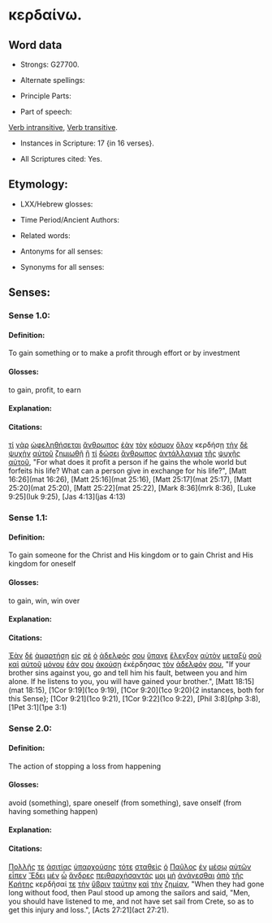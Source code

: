 # κερδαίνω.

<!-- Status: S2=Needs2ndReview -->
<!-- Lexica used for edits: BDAG, FFM, LN, BN, A-S -->

## Word data

* Strongs: G27700.


* Alternate spellings:

* Principle Parts: 

* Part of speech:

[Verb intransitive](http://ugg.readthedocs.io/en/latest/verb_intransitive.html),
[Verb transitive](http://ugg.readthedocs.io/en/latest/verb_transitive.html).


* Instances in Scripture: 17 {in 16 verses}.

* All Scriptures cited: Yes.

## Etymology: 

* LXX/Hebrew glosses: 

* Time Period/Ancient Authors: 

* Related words: 

* Antonyms for all senses:

* Synonyms for all senses: 

## Senses:

### Sense 1.0:

#### Definition: 

To gain something or to make a profit through effort or by investment

#### Glosses:

to gain, profit, to earn

#### Explanation:

#### Citations:

[τί](../G51010/01.md) [γὰρ](../G10630/01.md) [ὠφεληθήσεται](../G56230/01.md) [ἄνθρωπος](../G04440/01.md) [ἐὰν](../G14370/01.md) [τὸν](../G35880/01.md) [κόσμον](../G28890/01.md) [ὅλον](../G36500/01.md) κερδήσῃ [τὴν](../G35880/01.md) [δὲ](../G11610/01.md) [ψυχὴν](../G55900/01.md) [αὐτοῦ](../G08460/01.md) [ζημιωθῇ](../G22100/01.md) [ἢ](../G22280/01.md) [τί](../G51010/01.md) [δώσει](../G13250/01.md) [ἄνθρωπος](../G04440/01.md) [ἀντάλλαγμα](../G04650/01.md) [τῆς](../G35880/01.md) [ψυχῆς](../G55900/01.md) [αὐτοῦ](../G08460/01.md), 
"For what does it profit a person if he gains the whole world but forfeits his life? What can a person give in exchange for his life?", 
[Matt 16:26](mat 16:26),  [Matt 25:16](mat 25:16),  [Matt 25:17](mat 25:17),  [Matt 25:20](mat 25:20),  [Matt 25:22](mat 25:22),  [Mark 8:36](mrk 8:36),  [Luke 9:25](luk 9:25),  [Jas 4:13](jas 4:13)  

### Sense 1.1:

#### Definition: 

To gain someone for the Christ and His kingdom or to gain Christ and His kingdom for oneself

#### Glosses:

to gain, win, win over

#### Explanation:

#### Citations:

[Ἐὰν](../G14370/01.md) [δὲ](../G11610/01.md) [ἁμαρτήσῃ](../G02640/01.md) [εἰς](../G15190/01.md) [σὲ](../G47710/01.md) [ὁ](../G35880/01.md) [ἀδελφός](../G00800/01.md) [σου](../G47710/01.md) [ὕπαγε](../G52170/01.md) [ἔλεγξον](../G16510/01.md) [αὐτὸν](../G08460/01.md) [μεταξὺ](../G33420/01.md) [σοῦ](../G47710/01.md) [καὶ](../G25320/01.md) [αὐτοῦ](../G08460/01.md) [μόνου](../G34410/01.md) [ἐάν](../G14370/01.md) [σου](../G47710/01.md) [ἀκούσῃ](../G01910/01.md) ἐκέρδησας [τὸν](../G35880/01.md) [ἀδελφόν](../G00800/01.md) [σου](../G47710/01.md), 
"If your brother sins against you, go and tell him his fault, between you and him alone. If he listens to you, you will have gained your brother.", 
[Matt 18:15](mat 18:15),  [1Cor 9:19](1co 9:19),  [1Cor 9:20](1co 9:20){2 instances, both for this Sense};  [1Cor 9:21](1co 9:21),  [1Cor 9:22](1co 9:22),  [Phil 3:8](php 3:8),  [1Pet 3:1](1pe 3:1)  

### Sense 2.0:

#### Definition: 

The action of stopping a loss from happening

#### Glosses:

avoid (something), spare oneself (from something), save onself (from having something happen)

#### Explanation:

#### Citations:

[Πολλῆς](../G41830/01.md) [τε](../G50370/01.md) [ἀσιτίας](../G07760/01.md) [ὑπαρχούσης](../G52250/01.md) [τότε](../G51190/01.md) [σταθεὶς](../G24760/01.md) [ὁ](../G35880/01.md) [Παῦλος](../G39720/01.md) [ἐν](../G17220/01.md) [μέσῳ](../G33190/01.md) [αὐτῶν](../G08460/01.md) [εἶπεν](../G30040/01.md) [Ἔδει](../G11630/01.md) [μέν](../G33030/01.md) [ὦ](../G55990/01.md) [ἄνδρες](../G04350/01.md) [πειθαρχήσαντάς](../G39800/01.md) [μοι](../G14730/01.md) [μὴ](../G33610/01.md) [ἀνάγεσθαι](../G03210/01.md) [ἀπὸ](../G05750/01.md) [τῆς](../G35880/01.md) [Κρήτης](../G29140/01.md) κερδῆσαί [τε](../G50370/01.md) [τὴν](../G35880/01.md) [ὕβριν](../G51960/01.md) [ταύτην](../G37780/01.md) [καὶ](../G25320/01.md) [τὴν](../G35880/01.md) [ζημίαν](../G22090/01.md), 
"When they had gone long without food, then Paul stood up among the sailors and said, "Men, you should have listened to me, and not have set sail from Crete, so as to get this injury and loss.", 
[Acts 27:21](act 27:21). 
